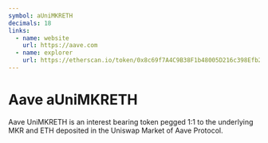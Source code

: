 ```yaml
---
symbol: aUniMKRETH
decimals: 18
links:
  - name: website
    url: https://aave.com
  - name: explorer
    url: https://etherscan.io/token/0x8c69f7A4C9B38F1b48005D216c398Efb2F1Ce3e4
---
```


# Aave aUniMKRETH

Aave UniMKRETH is an interest bearing token pegged 1:1 to the underlying MKR and ETH deposited in the Uniswap Market of Aave Protocol.
